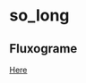 # so_long

<h2>Fluxograme </h2>
<a href="https://whimsical.com/so-long-BGbWzB41UYGyM2fuiRCBRK">Here</a>
